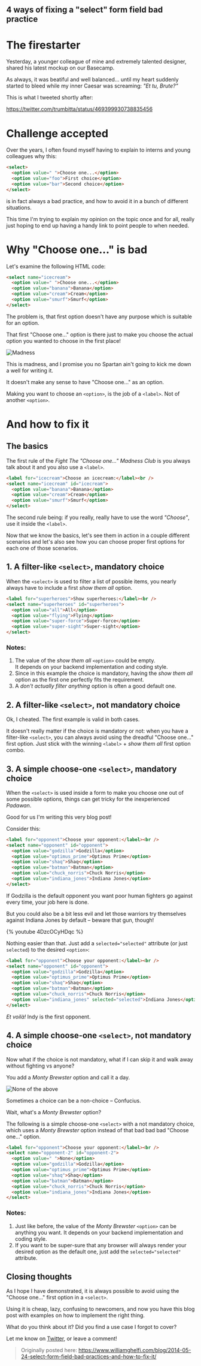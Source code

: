 ## 4 ways of fixing a "select" form field bad practice

# The firestarter

Yesterday, a younger colleague of mine and extremely talented designer, shared his latest mockup on our Basecamp.

As always, it was beatiful and well balanced... until my heart suddenly started to bleed while my inner Caesar was screaming: *"Et tu, Brute?"*

This is what I tweeted shortly after:

https://twitter.com/trumbitta/status/469399930738835456

# Challenge accepted

Over the years, I often found myself having to explain to interns and young colleagues why this:

```html
<select>
  <option value=" ">Choose one...</option>
  <option value="foo">First choice</option>
  <option value="bar">Second choice</option>
</select>
```

is in fact always a bad practice, and how to avoid it in a bunch of different situations.

This time I'm trying to explain my opinion on the topic once and for all, really just hoping to end up having a handy link to point people to when needed.

# Why "Choose one..." is bad

Let's examine the following HTML code:

```html
<select name="icecream">
  <option value=" ">Choose one...</option>
  <option value="banana">Banana</option>
  <option value="cream">Cream</option>
  <option value="smurf">Smurf</option>
</select>
```

The problem is, that first option doesn't have any purpose which is suitable for an option.

That first "Choose one..." option is there just to make you choose the actual option you wanted to choose in the first place!

![Madness](https://cdn.hashnode.com/res/hashnode/image/upload/v1625782682675/ek3fxBXT4.jpeg)
<figcaption>This is madness, and I promise you no Spartan ain't going to kick me down a well for writing it.</figcaption>

It doesn't make any sense to have "Choose one..." as an option.

Making you want to choose an `<option>`, is the job of a `<label>`. Not of another `<option>`.

# And how to fix it

## The basics

The first rule of the *Fight The "Choose one..." Madness Club* is you always talk about it and you also use a `<label>`.

```html
<label for="icecream">Choose an icecream:</label><br />
<select name="icecream" id="icecream">
  <option value="banana">Banana</option>
  <option value="cream">Cream</option>
  <option value="smurf">Smurf</option>
</select>
```

The second rule being: if you really, really have to use the word *"Choose"*, use it inside the `<label>`.

Now that we know the basics, let's see them in action in a couple different scenarios and let's also see how you can choose proper first options for each one of those scenarios.

## 1. A filter-like `<select>`, mandatory choice

When the `<select>` is used to filter a list of possible items, you nearly always have to include a first *show them all* option.

```html
<label for="superheroes">Show superheroes:</label><br />
<select name="superheroes" id="superheroes">
  <option value="all">All</option>
  <option value="flying">Flying</option>
  <option value="super-force">Super-force</option>
  <option value="super-sight">Super-sight</option>
</select>
```

### Notes:

1. The value of the *show them all* `<option>` could be empty.  
It depends on your backend implementation and coding style.
1. Since in this example the choice is mandatory, having the *show them all* option as the first one perfectly fits the requirement.
1. A *don't actually filter anything* option is often a good default one.

## 2. A filter-like `<select>`, not mandatory choice

Ok, I cheated. The first example is valid in both cases.

It doesn't really matter if the choice is mandatory or not: when you have a filter-like `<select>`, you can always avoid using the dreadful "Choose one..." first option. Just stick with the winning `<label>` + *show them all* first option combo.

## 3. A simple choose-one `<select>`, mandatory choice

When the `<select>` is used inside a form to make you choose one out of some possible options, things can get tricky for the inexperienced *Padawan*.

Good for us I'm writing this very blog post!

Consider this:

```html
<label for="opponent">Choose your opponent:</label><br />
<select name="opponent" id="opponent">
  <option value="godzilla">Godzilla</option>
  <option value="optimus_prime">Optimus Prime</option>
  <option value="shaq">Shaq</option>
  <option value="batman">Batman</option>
  <option value="chuck_norris">Chuck Norris</option>
  <option value="indiana_jones">Indiana Jones</option>
</select>
```

If Godzilla is the default opponent you want poor human fighters go against every time, your job here is done.

But you could also be a bit less evil and let those warriors try themselves against Indiana Jones by default – beware that gun, though!

{% youtube 4DzcOCyHDqc %}

Nothing easier than that. Just add a `selected="selected"` attribute (or just `selected`) to the desired `<option>`:

```html
<label for="opponent">Choose your opponent:</label><br />
<select name="opponent" id="opponent">
  <option value="godzilla">Godzilla</option>
  <option value="optimus_prime">Optimus Prime</option>
  <option value="shaq">Shaq</option>
  <option value="batman">Batman</option>
  <option value="chuck_norris">Chuck Norris</option>
  <option value="indiana_jones" selected="selected">Indiana Jones</option>
</select>
```

*Et voilà!* Indy is the first opponent.

## 4. A simple choose-one `<select>`, not mandatory choice

Now what if the choice is not mandatory, what if I can skip it and walk away without fighting vs anyone?

You add a *Monty Brewster* option and call it a day.

![None of the above](https://cdn.hashnode.com/res/hashnode/image/upload/v1625782684720/WvTK0-9Wk.jpeg)
<figcaption>Sometimes a choice can be a non-choice – Confucius.</figcaption>

Wait, what's a *Monty Brewster* option?

The following is a simple choose-one `<select>` with a not mandatory choice, which uses a *Monty Brewster* option instead of that bad bad bad "Choose one..." option.

```html
<label for="opponent">Choose your opponent:</label><br />
<select name="opponent-2" id="opponent-2">
  <option value=" ">None</option>
  <option value="godzilla">Godzilla</option>
  <option value="optimus_prime">Optimus Prime</option>
  <option value="shaq">Shaq</option>
  <option value="batman">Batman</option>
  <option value="chuck_norris">Chuck Norris</option>
  <option value="indiana_jones">Indiana Jones</option>
</select>
```

### Notes:

1. Just like before, the value of the *Monty Brewster* `<option>` can be anything you want. It depends on your backend implementation and coding style.
1. If you want to be super-sure that any browser will always render your desired option as the default one, just add the `selected="selected"` attribute.

## Closing thoughts
As I hope I have demonstrated, it is always possible to avoid using the "Choose one..." first option in a `<select>`.

Using it is cheap, lazy, confusing to newcomers, and now you have this blog post with examples on how to implement the right thing.

What do you think about it?
Did you find a use case I forgot to cover?

Let me know on [Twitter](https://twitter.com/trumbitta), or leave a comment!

> Originally posted here: https://www.williamghelfi.com/blog/2014-05-24-select-form-field-bad-practices-and-how-to-fix-it/
